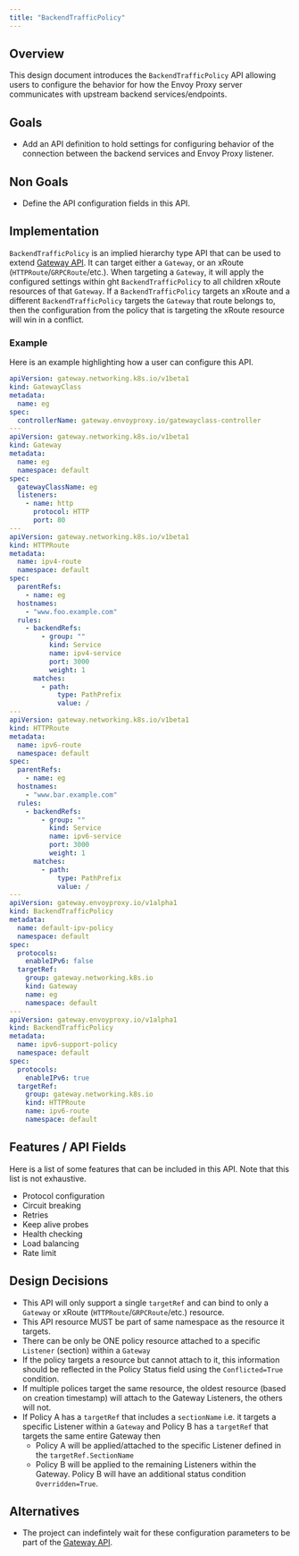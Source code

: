 ```yaml
---
title: "BackendTrafficPolicy"
---
```


## Overview

This design document introduces the `BackendTrafficPolicy` API allowing users to configure
the behavior for how the Envoy Proxy server communicates with upstream backend services/endpoints.

## Goals

- Add an API definition to hold settings for configuring behavior of the connection between the backend services
and Envoy Proxy listener.

## Non Goals

- Define the API configuration fields in this API.

## Implementation

`BackendTrafficPolicy` is an implied hierarchy type API that can be used to extend [Gateway API][].
It can target either a `Gateway`, or an xRoute (`HTTPRoute`/`GRPCRoute`/etc.). When targeting a `Gateway`,
it will apply the configured settings within ght `BackendTrafficPolicy` to all children xRoute resources of that `Gateway`.
If a `BackendTrafficPolicy` targets an xRoute and a different `BackendTrafficPolicy` targets the `Gateway` that route belongs to,
then the configuration from the policy that is targeting the xRoute resource will win in a conflict.

### Example

Here is an example highlighting how a user can configure this API.

```yaml
apiVersion: gateway.networking.k8s.io/v1beta1
kind: GatewayClass
metadata:
  name: eg
spec:
  controllerName: gateway.envoyproxy.io/gatewayclass-controller
---
apiVersion: gateway.networking.k8s.io/v1beta1
kind: Gateway
metadata:
  name: eg
  namespace: default
spec:
  gatewayClassName: eg
  listeners:
    - name: http
      protocol: HTTP
      port: 80
---
apiVersion: gateway.networking.k8s.io/v1beta1
kind: HTTPRoute
metadata:
  name: ipv4-route
  namespace: default
spec:
  parentRefs:
    - name: eg
  hostnames:
    - "www.foo.example.com"
  rules:
    - backendRefs:
        - group: ""
          kind: Service
          name: ipv4-service
          port: 3000
          weight: 1
      matches:
        - path:
            type: PathPrefix
            value: /
---
apiVersion: gateway.networking.k8s.io/v1beta1
kind: HTTPRoute
metadata:
  name: ipv6-route
  namespace: default
spec:
  parentRefs:
    - name: eg
  hostnames:
    - "www.bar.example.com"
  rules:
    - backendRefs:
        - group: ""
          kind: Service
          name: ipv6-service
          port: 3000
          weight: 1
      matches:
        - path:
            type: PathPrefix
            value: /
---
apiVersion: gateway.envoyproxy.io/v1alpha1
kind: BackendTrafficPolicy
metadata:
  name: default-ipv-policy
  namespace: default
spec:
  protocols:
    enableIPv6: false
  targetRef:
    group: gateway.networking.k8s.io
    kind: Gateway
    name: eg
    namespace: default
---
apiVersion: gateway.envoyproxy.io/v1alpha1
kind: BackendTrafficPolicy
metadata:
  name: ipv6-support-policy
  namespace: default
spec:
  protocols:
    enableIPv6: true
  targetRef:
    group: gateway.networking.k8s.io
    kind: HTTPRoute
    name: ipv6-route
    namespace: default
```

## Features / API Fields

Here is a list of some features that can be included in this API. Note that this list is not exhaustive.

- Protocol configuration
- Circuit breaking
- Retries
- Keep alive probes
- Health checking
- Load balancing
- Rate limit

## Design Decisions

- This API will only support a single `targetRef` and can bind to only a `Gateway` or xRoute (`HTTPRoute`/`GRPCRoute`/etc.) resource.
- This API resource MUST be part of same namespace as the resource it targets.
- There can be only be ONE policy resource attached to a specific `Listener` (section)  within a `Gateway`
- If the policy targets a resource but cannot attach to it, this information should be reflected
in the Policy Status field using the `Conflicted=True` condition.
- If multiple polices target the same resource, the oldest resource (based on creation timestamp) will
attach to the Gateway Listeners, the others will not.
- If Policy A has a `targetRef` that includes a `sectionName` i.e.
it targets a specific Listener within a `Gateway` and Policy B has a `targetRef` that targets the same
entire Gateway then
  - Policy A will be applied/attached to the specific Listener defined in the `targetRef.SectionName`
  - Policy B will be applied to the remaining Listeners within the Gateway. Policy B will have an additional
  status condition `Overridden=True`.

## Alternatives

- The project can indefintely wait for these configuration parameters to be part of the [Gateway API][].

[Gateway API]: https://gateway-api.sigs.k8s.io/
